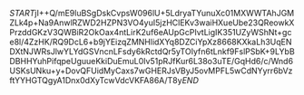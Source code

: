 $START$jI++Q/mE9luBSgDskCvpsW096lU+5LdryaTYunuXc01MXWWTAhJGMZLk4p+Na9AnwlRZWD2HZPN3VO4yuI5jzHClEKv3waiHXueUbe23QReowkXPrzddGKzV3QWBiR2OkOax4ntLirK2uf6eAUpGcPIvtLigIK351UZyWShNt+gce8l/4ZzHK/RQ9DcL6+b9jYEizqZMNHlidXYq8DZCiYpXz8668KXkaLh3UqENDXtNJWRsJlwYLYdGSVncnLFsdy6kRctdQr5yTOIyfn6tLnkf9FslPSbK+9LYbBDBHHYuhPifqpeUguueKkiDuEmuL0Iv51pRJfKur6L38o3uTE/GqHd6/c/Wnd6USKsUNku+y+DovQFUidMyCaxs7wGHERJsVByJ5ovMPFL5wCdNYyrr6bVzftYYHGTQgyA1Dnx0dXyTcwVdcVKFA86A/T8y$END$